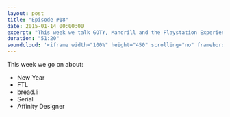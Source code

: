 ```yaml
---
layout: post
title: "Episode #18"
date: 2015-01-14 00:00:00
excerpt: "This week we talk GOTY, Mandrill and the Playstation Experience"
duration: "51:20"
soundcloud: '<iframe width="100%" height="450" scrolling="no" frameborder="no" src="https://w.soundcloud.com/player/?url=https%3A//api.soundcloud.com/tracks/180929303&amp;auto_play=false&amp;hide_related=false&amp;show_comments=true&amp;show_user=true&amp;show_reposts=false&amp;visual=true"></iframe>'
---
```


This week we go on about:

- New Year
- FTL
- bread.li
- Serial
- Affinity Designer
